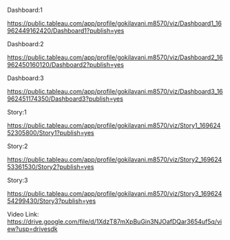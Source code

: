 Dashboard:1 

https://public.tableau.com/app/profile/gokilavani.m8570/viz/Dashboard1_16962449162420/Dashboard1?publish=yes                                    

Dashboard:2  

https://public.tableau.com/app/profile/gokilavani.m8570/viz/Dashboard2_16962450160120/Dashboard2?publish=yes

Dashboard:3

https://public.tableau.com/app/profile/gokilavani.m8570/viz/Dashboard3_16962451174350/Dashboard3?publish=yes

Story:1

https://public.tableau.com/app/profile/gokilavani.m8570/viz/Story1_16962452305800/Story1?publish=yes

Story:2

https://public.tableau.com/app/profile/gokilavani.m8570/viz/Story2_16962453361530/Story2?publish=yes

Story:3

https://public.tableau.com/app/profile/gokilavani.m8570/viz/Story3_16962454299430/Story3?publish=yes

Video Link:                                                                                                                                                                                                                                                                                                                                                                             https://drive.google.com/file/d/1XdzT87mXpBuGin3NJOafDQar3654uf5q/view?usp=drivesdk    
